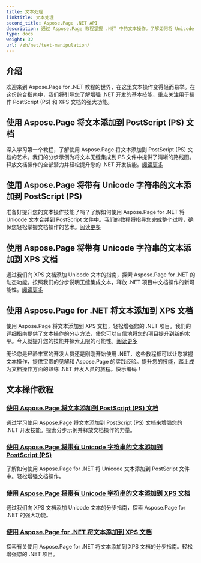 ```yaml
---
title: 文本处理
linktitle: 文本处理
second_title: Aspose.Page .NET API
description: 通过 Aspose.Page 教程掌握 .NET 中的文本操作。了解如何将 Unicode 文本添加到 PostScript 和 XPS 文档中。提高您的文档处理技能。
type: docs
weight: 32
url: /zh/net/text-manipulation/
---
```



## 介绍

欢迎来到 Aspose.Page for .NET 教程的世界，在这里文本操作变得轻而易举。在这份综合指南中，我们将引导您了解增强 .NET 开发的基本技能，重点关注用于操作 PostScript (PS) 和 XPS 文档的强大功能。

## 使用 Aspose.Page 将文本添加到 PostScript (PS) 文档

深入学习第一个教程，了解使用 Aspose.Page 将文本添加到 PostScript (PS) 文档的艺术。我们的分步示例为将文本无缝集成到 PS 文件中提供了清晰的路线图。释放文档操作的全部潜力并轻松提升您的 .NET 开发技能。[阅读更多](./add-text-to-postscript-ps-document/)

## 使用 Aspose.Page 将带有 Unicode 字符串的文本添加到 PostScript (PS)

准备好提升您的文本操作技能了吗？了解如何使用 Aspose.Page for .NET 将 Unicode 文本合并到 PostScript 文件中。我们的教程将指导您完成整个过程，确保您轻松掌握文档操作的艺术。[阅读更多](./add-text-with-unicode-string-to-postscript-ps/)

## 使用 Aspose.Page 将带有 Unicode 字符串的文本添加到 XPS 文档

通过我们向 XPS 文档添加 Unicode 文本的指南，探索 Aspose.Page for .NET 的动态功能。按照我们的分步说明无缝集成文本，释放 .NET 项目中文档操作的新可能性。[阅读更多](./add-text-with-unicode-string-to-xps-document/)

## 使用 Aspose.Page for .NET 将文本添加到 XPS 文档

使用 Aspose.Page 将文本添加到 XPS 文档，轻松增强您的 .NET 项目。我们的详细指南提供了文本操作的分步方法，使您可以自信地将您的项目提升到新的水平。今天就提升您的技能并探索无限的可能性。[阅读更多](./add-text-to-xps-document/)

无论您是经验丰富的开发人员还是刚刚开始使用 .NET，这些教程都可以让您掌握文本操作，提供宝贵的见解和 Aspose.Page 的实践经验。提升您的技能，踏上成为文档操作方面的熟练 .NET 开发人员的旅程。快乐编码！
## 文本操作教程
### [使用 Aspose.Page 将文本添加到 PostScript (PS) 文档](./add-text-to-postscript-ps-document/)
通过学习使用 Aspose.Page 将文本添加到 PostScript (PS) 文档来增强您的 .NET 开发技能。探索分步示例并释放文档操作的力量。
### [使用 Aspose.Page 将带有 Unicode 字符串的文本添加到 PostScript (PS)](./add-text-with-unicode-string-to-postscript-ps/)
了解如何使用 Aspose.Page for .NET 将 Unicode 文本添加到 PostScript 文件中。轻松增强文档操作。
### [使用 Aspose.Page 将带有 Unicode 字符串的文本添加到 XPS 文档](./add-text-with-unicode-string-to-xps-document/)
通过我们向 XPS 文档添加 Unicode 文本的分步指南，探索 Aspose.Page for .NET 的强大功能。
### [使用 Aspose.Page for .NET 将文本添加到 XPS 文档](./add-text-to-xps-document/)
探索有关使用 Aspose.Page for .NET 将文本添加到 XPS 文档的分步指南。轻松增强您的 .NET 项目。